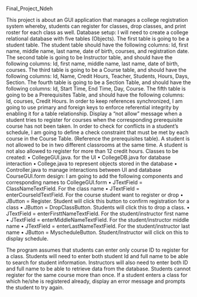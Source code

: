 Final_Project_Ndeh

                                            	
This project is about an GUI application that manages a college registration system whereby, students can register for classes, drop classes, and print roster for each class as well.
Database setup:
I will need to create a college relational database with five tables (Objects). The first table is going to be a student table. The student table should have the following columns: Id, first name, middle name, last name, date of birth, courses, and registration date. The second table is going to be Instructor table, and should have the following columns: Id, first name, middle name, last name, date of birth, courses. The third table is going to be a Course table, and should have the following columns: Id, Name, Credit Hours, Teacher, Students, Hours, Days, Section. The fourth table is going to be a Section Table, and should have the following columns: Id, Start Time, End Time, Day, Course. The fifth table is going to be a Prerequisites Table, and should have the following columns: Id, courses, Credit Hours.
      In order to keep references synchronized, I am going to use primary and foreign keys to enforce referential integrity by enabling it for a table relationship. Display a “not allow” message when a student tries to register for courses when the corresponding prerequisite course has not been taken.  In order to check for conflicts in a student’s schedule, I am going to define a check constraint that must be met by each course in the Course Table. (Reference the prerequisites table). A student is not allowed to be in two different classrooms at the same time. A student is not also allowed to register for more than 12 credit hours.
Classes to be created:
•	CollegeGUI.java.  for the UI
•	CollegeDB.java for database interaction
•	College.java to represent objects stored in the database
•	Controller.java to manage interactions between UI and database
CourseGUI.form design:
I am going to add the following components and corresponding names to CollegeGUI.form
•	JTextField = ClassNameTextField. For the class name
•	JTextField = enterCourseIdTextField. For the course student want to register or drop
•	JButton = Register. Student will click this button to confirm registration for a class
•	JButton = DropClassButton. Students will click this to drop a class.
•	JTextField = enterFirsttNameTextField. For the student/instructor first name
•	JTextField = enterMiddleNameTextField. For the student/instructor middle name
•	JTextField = enterLastNameTextField. For the student/instructor last name
•	JButton = MyscheduleButton. Student/Instructor will click on this to display schedule.

The program assumes that students can enter only course ID to register for a class. Students will need to enter both student Id and full name to be able to search for student information. Instructors will also need to enter both ID and full name to be able to retrieve data from the database. Students cannot register for the same course more than once. If a student enters a class for which he/she is registered already, display an error message and prompts the student to try again. 




																				
